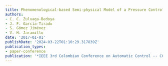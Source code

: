 ```yaml
---
title: Phenomenological-based Semi-physical Model of a Pressure Control Pilot Plant
authors:
- C. C. Zuluaga-Bedoya
- J. F. García-Tirado
- S. Gómez Jiménez
- V. H. Jaramillo
date: '2017-01-01'
publishDate: '2024-03-22T01:10:29.317839Z'
publication_types:
- paper-conference
publication: '*IEEE 3rd Colombian Conference on Automatic Control -- CCAC 2017*'
---
```

